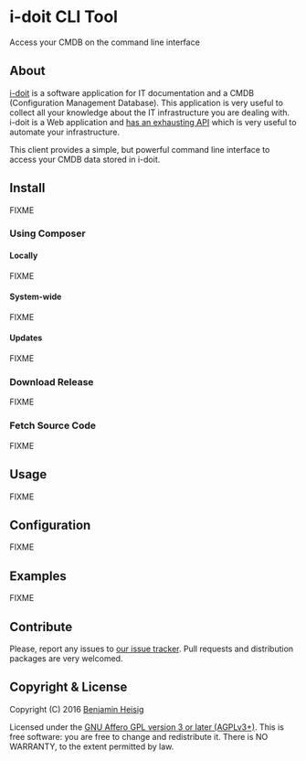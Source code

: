 #   i-doit CLI Tool

Access your CMDB on the command line interface


##  About

[i-doit](https://i-doit.com) is a software application for IT documentation and a CMDB (Configuration Management Database). This application is very useful to collect all your knowledge about the IT infrastructure you are dealing with. i-doit is a Web application and [has an exhausting API](https://kb.i-doit.com/pages/viewpage.action?pageId=37355644) which is very useful to automate your infrastructure.

This client provides a simple, but powerful command line interface to access your CMDB data stored in i-doit.


##  Install

FIXME


### Using Composer

####    Locally

FIXME

####    System-wide

FIXME


####    Updates

FIXME


### Download Release

FIXME


### Fetch Source Code

FIXME


##  Usage

FIXME


##  Configuration

FIXME


##  Examples

FIXME


##  Contribute

Please, report any issues to [our issue tracker](https://github.com/bheisig/i-doit-cli/issues). Pull requests and distribution packages are very welcomed.


##  Copyright & License

Copyright (C) 2016 [Benjamin Heisig](https://benjamin.heisig.name/)

Licensed under the [GNU Affero GPL version 3 or later (AGPLv3+)](https://gnu.org/licenses/agpl.html). This is free software: you are free to change and redistribute it. There is NO WARRANTY, to the extent permitted by law.
